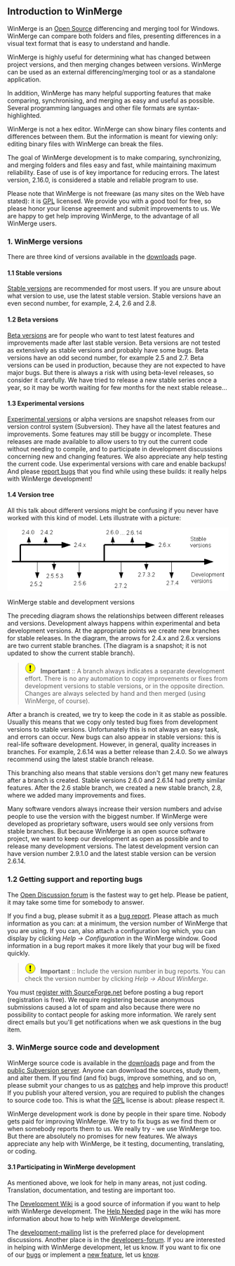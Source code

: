 
Introduction to WinMerge
----

WinMerge is an [Open Source](http://www.opensource.org/) differencing and merging tool for Windows. WinMerge can compare both folders and files, presenting differences in a visual text format that is easy to understand and handle.

WinMerge is highly useful for determining what has changed between project versions, and then merging changes between versions. WinMerge can be used as an external differencing/merging tool or as a standalone   application.

In addition, WinMerge has many helpful supporting features that make comparing, synchronising, and merging as easy and useful as possible. Several programming languages and other file formats are syntax-highlighted.

WinMerge is not a hex editor. WinMerge can show binary files contents and differences between them. But the information is meant for viewing only: editing binary files with WinMerge can break the files.

The goal of WinMerge development is to make comparing, synchronizing, and merging folders and files easy and fast, while maintaining maximum reliability. Ease of use is of key importance for reducing errors. The latest version, 2.16.0, is considered a stable and reliable program to use.

Please note that WinMerge is not freeware (as many sites on the Web have stated): it is [GPL](http://www.gnu.org/licenses/gpl-2.0.html) licensed. We provide you with a good tool for free, so please honor your license agreement and submit improvements to us. We are happy to get help improving WinMerge, to the advantage of all WinMerge users.

### 1. WinMerge versions

There are three kind of versions available in the [downloads](http://sourceforge.net/projects/winmerge/files/) page.

#### 1.1 Stable versions

[Stable versions](http://sourceforge.net/projects/winmerge/files/stable/) are recommended for most users. If you are unsure about what version to use, use the latest stable version. Stable versions have an even second number, for example, 2.4, 2.6 and 2.8.

#### 1.2 Beta versions

[Beta versions](http://sourceforge.net/projects/winmerge/files/beta/) are for people who want to test latest features and improvements made after last stable version. Beta versions are not tested as extensively as stable versions and probably have some bugs. Beta versions have an odd second number, for example 2.5 and 2.7. Beta versions can be used in production, because they are not expected to have major bugs. But there is always a risk with using beta-level releases, so       consider it carefully. We have tried to release a new stable series once a year, so it may be worth waiting for few months for the next stable release...

#### 1.3 Experimental versions

[Experimental versions](http://sourceforge.net/projects/winmerge/files/alpha/) or alpha versions are snapshot releases from our version control system (Subversion). They have all the latest features and improvements. Some features may still be buggy or incomplete. These releases are made available to allow users to try out the current code without needing to compile, and to participate in development discussions concerning new and changing features. We also appreciate any help testing the current code. Use experimental versions with care and enable backups! And please [report bugs](http://sourceforge.net/p/winmerge/bugs/) that you find while using these builds: it really helps with WinMerge development!

#### 1.4 Version tree

All this talk about different versions might be confusing if you never have worked with this kind of model. Lets illustrate with a picture:

![](./art/WinMerge_versions.png)

WinMerge stable and development versions

The preceding diagram shows the relationships between different releases and versions. Development always happens within experimental and beta development versions. At the appropriate points we create new branches for stable releases. In the diagram, the arrows for 2.4.x and 2.6.x versions are two current stable branches. (The diagram is a snapshot; it is not updated to show the current stable branch).
      
> ![](.\images/important.gif) &nbsp; **Important** :: A branch always indicates a separate development effort. There is no any automation to copy improvements or fixes from development versions to stable versions, or in the opposite direction. Changes are always selected by hand and then merged (using WinMerge, of course).
        
After a branch is created, we try to keep the code in it as stable as possible. Usually this means that we copy only tested bug fixes from development versions to stable versions. Unfortunately this is not always an easy task, and errors can occur. New bugs can also appear in stable versions: this is real-life software development. However, in general, quality increases in branches. For example, 2.6.14 was a better release than 2.4.0. So we always recommend using the latest stable branch release.

This branching also means that stable versions don't get many new features after a branch is created. Stable versions 2.6.0 and 2.6.14 had pretty similar features. After the 2.6 stable branch, we created a new stable branch, 2.8, where we added many improvements and fixes.

 Many software vendors always increase their version numbers and advise people to use the version with the biggest number. If WinMerge were developed as proprietary software, users would see only versions from stable branches. But because WinMerge is an open source software project,  we want to keep our development as open as possible and to release many development versions. The latest development version can have version  number 2.9.1.0 and the latest stable version can be version 2.6.14.

### 1.2 Getting support and reporting bugs

The [Open Discussion forum](http://forums.winmerge.org/viewforum.php?f=4) is the fastest way to get help. Please be patient, it may take some time for somebody to answer.

If you find a bug, please submit it as a [bug report](http://sourceforge.net/p/winmerge/bugs/). Please attach as much information as you can: at a minimum, the version number of WinMerge that you are using. If you can, also attach a configuration log which, you can display by clicking *Help &rarr; Configuration* in the WinMerge window. Good information in a bug report makes it more likely that your bug will be fixed quickly.</para>

> ![](.\images/important.gif) &nbsp;  **Important** :: Include the version number in bug reports. You can check the version number by clicking *Help&nbsp;&rarr;&nbsp;About&nbsp;WinMerge*.

You must [register with SourceForge.net](https://sourceforge.net/account/registration/) before posting a bug report (registration is free). We require registering because anonymous submissions caused a lot of spam and also because there were no possibility to contact people for asking more information. We rarely sent direct emails but you'll get notifications when we ask questions in the bug item.

### 3. WinMerge source code and development

WinMerge source code is available in the [downloads](http://sourceforge.net/projects/winmerge/files/) page and from the [public Subversion server](http://sourceforge.net/p/winmerge/code/). Anyone can download the sources, study them, and alter them. If you find (and fix) bugs, improve something, and so on, please submit your changes to us as [patches](http://sourceforge.net/p/winmerge/patches/) and help improve this product! If you publish your altered version, you are required to publish the changes to source code too. This is what the [GPL](http://www.gnu.org/licenses/gpl-2.0.html) license is about: please respect it.</para>

WinMerge development work is done by people in their spare time. Nobody gets paid for improving WinMerge. We try to fix bugs as we find them or when somebody reports them to us. We really try - we use WinMerge too. But there are absolutely no promises for new features. We always appreciate any help with WinMerge, be it testing, documenting, translating, or coding.

#### 3.1 Participating in WinMerge development

As mentioned above, we look for help in many areas, not just coding. Translation, documentation, and testing are important too.

The [Development Wiki](http://wiki.winmerge.org/) is a good source of information if you want to help with WinMerge development. The [Help Needed](http://wiki.winmerge.org/wiki/Help_Needed) page in the wiki has more information about how to help with WinMerge development.

The [development-mailing](http://winmerge.org/support/mailing-lists.php) list is the preferred place for development discussions. Another place is in the [developers-forum](http://forums.winmerge.org/viewforum.php?f=6). If you are interested in helping with WinMerge development, let us know. If you want to fix one of our [bugs](http://sourceforge.net/p/winmerge/bugs/) or implement a [new feature](http://sourceforge.net/p/winmerge/feature-requests/), let us [know](http://forums.winmerge.org/viewforum.php?f=6).
      